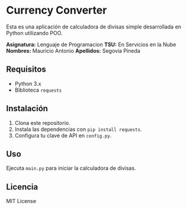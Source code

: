 # Currency Converter

Esta es una aplicación de calculadora de divisas simple desarrollada en Python utilizando POO.

**Asignatura:** Lenguaje de Programacion
**TSU:**  En Servicios en la Nube
**Nombres:** Mauricio Antonio
**Apellidos:** Segovia Pineda

## Requisitos

- Python 3.x
- Biblioteca `requests`

## Instalación

1. Clona este repositorio.
2. Instala las dependencias con `pip install requests`.
3. Configura tu clave de API en `config.py`.

## Uso

Ejecuta `main.py` para iniciar la calculadora de divisas.

## Licencia

MIT License